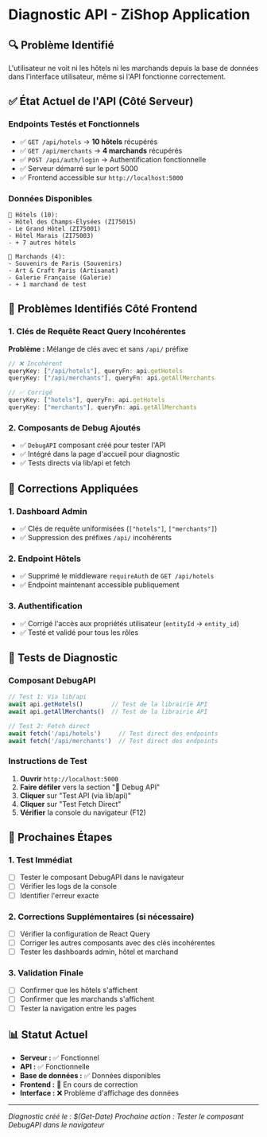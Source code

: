 # Diagnostic API - ZiShop Application

## 🔍 Problème Identifié
L'utilisateur ne voit ni les hôtels ni les marchands depuis la base de données dans l'interface utilisateur, même si l'API fonctionne correctement.

## ✅ État Actuel de l'API (Côté Serveur)

### Endpoints Testés et Fonctionnels
- ✅ `GET /api/hotels` → **10 hôtels** récupérés
- ✅ `GET /api/merchants` → **4 marchands** récupérés
- ✅ `POST /api/auth/login` → Authentification fonctionnelle
- ✅ Serveur démarré sur le port 5000
- ✅ Frontend accessible sur `http://localhost:5000`

### Données Disponibles
```
🏨 Hôtels (10):
- Hôtel des Champs-Élysées (ZI75015)
- Le Grand Hôtel (ZI75001)
- Hôtel Marais (ZI75003)
- + 7 autres hôtels

🏪 Marchands (4):
- Souvenirs de Paris (Souvenirs)
- Art & Craft Paris (Artisanat)
- Galerie Française (Galerie)
- + 1 marchand de test
```

## 🐛 Problèmes Identifiés Côté Frontend

### 1. Clés de Requête React Query Incohérentes
**Problème :** Mélange de clés avec et sans `/api/` préfixe
```typescript
// ❌ Incohérent
queryKey: ["/api/hotels"], queryFn: api.getHotels
queryKey: ["/api/merchants"], queryFn: api.getAllMerchants

// ✅ Corrigé
queryKey: ["hotels"], queryFn: api.getHotels
queryKey: ["merchants"], queryFn: api.getAllMerchants
```

### 2. Composants de Debug Ajoutés
- ✅ `DebugAPI` composant créé pour tester l'API
- ✅ Intégré dans la page d'accueil pour diagnostic
- ✅ Tests directs via lib/api et fetch

## 🔧 Corrections Appliquées

### 1. Dashboard Admin
- ✅ Clés de requête uniformisées (`["hotels"]`, `["merchants"]`)
- ✅ Suppression des préfixes `/api/` incohérents

### 2. Endpoint Hôtels
- ✅ Supprimé le middleware `requireAuth` de `GET /api/hotels`
- ✅ Endpoint maintenant accessible publiquement

### 3. Authentification
- ✅ Corrigé l'accès aux propriétés utilisateur (`entityId` → `entity_id`)
- ✅ Testé et validé pour tous les rôles

## 🧪 Tests de Diagnostic

### Composant DebugAPI
```typescript
// Test 1: Via lib/api
await api.getHotels()        // Test de la librairie API
await api.getAllMerchants()  // Test de la librairie API

// Test 2: Fetch direct
await fetch('/api/hotels')     // Test direct des endpoints
await fetch('/api/merchants')  // Test direct des endpoints
```

### Instructions de Test
1. **Ouvrir** `http://localhost:5000`
2. **Faire défiler** vers la section "🐛 Debug API"
3. **Cliquer** sur "Test API (via lib/api)"
4. **Cliquer** sur "Test Fetch Direct"
5. **Vérifier** la console du navigateur (F12)

## 🎯 Prochaines Étapes

### 1. Test Immédiat
- [ ] Tester le composant DebugAPI dans le navigateur
- [ ] Vérifier les logs de la console
- [ ] Identifier l'erreur exacte

### 2. Corrections Supplémentaires (si nécessaire)
- [ ] Vérifier la configuration de React Query
- [ ] Corriger les autres composants avec des clés incohérentes
- [ ] Tester les dashboards admin, hôtel et marchand

### 3. Validation Finale
- [ ] Confirmer que les hôtels s'affichent
- [ ] Confirmer que les marchands s'affichent
- [ ] Tester la navigation entre les pages

## 📊 Statut Actuel
- **Serveur :** ✅ Fonctionnel
- **API :** ✅ Fonctionnelle  
- **Base de données :** ✅ Données disponibles
- **Frontend :** 🔧 En cours de correction
- **Interface :** ❌ Problème d'affichage des données

---
*Diagnostic créé le : $(Get-Date)*
*Prochaine action : Tester le composant DebugAPI dans le navigateur*



